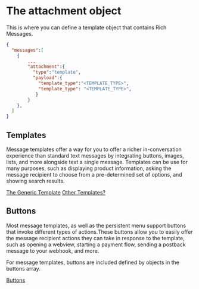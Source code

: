# The attachment object

This is where you can define a template object that contains Rich Messages.  

```json
{
  "messages":[
    {
        ...
        "attachment":{
          "type":"template",
          "payload":{
            "template_type":"<TEMPLATE_TYPE>",
            "template_type": "<TEMPLATE_TYPE>",
           }
        }
    },
  ]
}
```

## Templates

Message templates offer a way for you to offer a richer in-conversation experience than standard text messages by integrating buttons, images, lists, and more alongside text a single message. Templates can be use for many purposes, such as displaying product information, asking the message recipient to choose from a pre-determined set of options, and showing search results.

[The Generic Template](generic-template/)
[Other Templates?](generic-template/)


## Buttons

Most message templates, as well as the persistent menu support buttons that invoke different types of actions.These buttons allow you to easily offer the message recipient actions they can take in response to the template, such as opening a webview, starting a payment flow, sending a postback message to your webhook, and more.

For message templates, buttons are included defined by objects in the buttons array.

[Buttons](buttons/)



